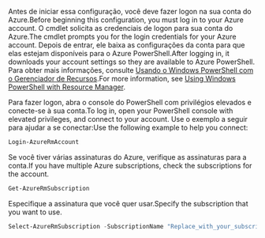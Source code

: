 <span data-ttu-id="3c872-101">Antes de iniciar essa configuração, você deve fazer logon na sua conta do Azure.</span><span class="sxs-lookup"><span data-stu-id="3c872-101">Before beginning this configuration, you must log in to your Azure account.</span></span> <span data-ttu-id="3c872-102">O cmdlet solicita as credenciais de logon para sua conta do Azure.</span><span class="sxs-lookup"><span data-stu-id="3c872-102">The cmdlet prompts you for the login credentials for your Azure account.</span></span> <span data-ttu-id="3c872-103">Depois de entrar, ele baixa as configurações da conta para que elas estejam disponíveis para o Azure PowerShell.</span><span class="sxs-lookup"><span data-stu-id="3c872-103">After logging in, it downloads your account settings so they are available to Azure PowerShell.</span></span> <span data-ttu-id="3c872-104">Para obter mais informações, consulte [Usando o Windows PowerShell com o Gerenciador de Recursos](../articles/powershell-azure-resource-manager.md).</span><span class="sxs-lookup"><span data-stu-id="3c872-104">For more information, see [Using Windows PowerShell with Resource Manager](../articles/powershell-azure-resource-manager.md).</span></span>

<span data-ttu-id="3c872-105">Para fazer logon, abra o console do PowerShell com privilégios elevados e conecte-se à sua conta.</span><span class="sxs-lookup"><span data-stu-id="3c872-105">To log in, open your PowerShell console with elevated privileges, and connect to your account.</span></span> <span data-ttu-id="3c872-106">Use o exemplo a seguir para ajudar a se conectar:</span><span class="sxs-lookup"><span data-stu-id="3c872-106">Use the following example to help you connect:</span></span>

```powershell
Login-AzureRmAccount
```

<span data-ttu-id="3c872-107">Se você tiver várias assinaturas do Azure, verifique as assinaturas para a conta.</span><span class="sxs-lookup"><span data-stu-id="3c872-107">If you have multiple Azure subscriptions, check the subscriptions for the account.</span></span>

```powershell
Get-AzureRmSubscription
```

<span data-ttu-id="3c872-108">Especifique a assinatura que você quer usar.</span><span class="sxs-lookup"><span data-stu-id="3c872-108">Specify the subscription that you want to use.</span></span>

```powershell
Select-AzureRmSubscription -SubscriptionName "Replace_with_your_subscription_name"
 ```